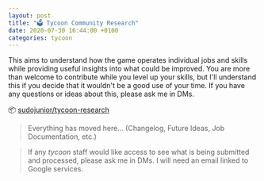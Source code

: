 ```yaml
---
layout: post
title: "🗳 Tycoon Community Research"
date: 2020-07-30 16:44:00 +0100
categories: tycoon
---
```

This aims to understand how the game operates individual jobs and skills while providing useful insights into what could be improved. You are more than welcome to contribute while you level up your skills, but I'll understand this if you decide that it wouldn't be a good use of your time. If you have any questions or ideas about this, please ask me in DMs.

📦 [sudojunior/tycoon-research](https://github.com/sudojunior/tycoon-research)

> Everything has moved here... (Changelog, Future Ideas, Job Documentation, etc.)

> If any *tycoon* staff would like access to see what is being submitted and processed, please ask me in DMs.
> I will need an email linked to Google services.